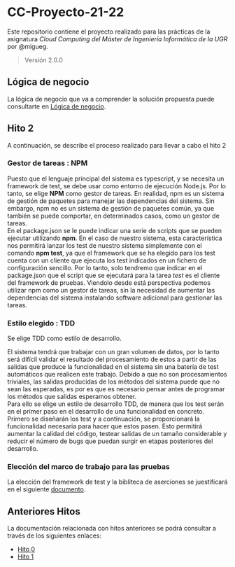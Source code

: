 # CC-Proyecto-21-22

Este repositorio contiene el proyecto realizado para las prácticas de la asignatura *Cloud Computing del Máster de Ingeniería Informática de la UGR* por @migueg.

>Versión 2.0.0

## Lógica de negocio

La lógica de negocio que va a comprender la solución propuesta puede consultarte en [Lógica de negocio](/DOC/Hitos/hito0.md).


## Hito 2

A continuación, se describe el proceso realizado para llevar a cabo el hito 2

### Gestor de tareas : NPM

Puesto que el lenguaje principal del sistema es typescript, y se necesita un framework de test, se debe usar como entorno de ejecución Node.js. Por lo tanto, se elige **NPM** como gestor de tareas. En realidad, npm es un sistema de gestión de paquetes para manejar las dependencias del sistema. Sin embargo, npm no es un sistema de gestión de paquetes común, ya que también se puede comportar, en determinados casos, como un gestor de tareas.  
En el package.json se le puede indicar una serie de scripts que se pueden ejecutar utilizando **npm**. En el caso de nuestro sistema, esta característica nos permitirá lanzar los test de nuestro sistema simplemente con el comando **npm test**, ya que el framework que se ha elegido para los test cuenta con un cliente que ejecuta los test indicados en un fichero de configuración sencillo. Por lo tanto, solo tendremo que indicar en el package.json que el script que se ejecutará para la tarea *test* es el cliente del framework de pruebas. Viendolo desde está perspectiva podemos utilizar npm como un gestor de tareas, sin la necesidad de aumentar las dependencias del sistema instalando software adicional para gestionar las tareas.

### Estilo elegido : TDD

Se elige TDD como estilo de desarrollo.  

El sistema tendrá que trabajar con un gran volumen de datos, por lo tanto será difícil validar el resultado del procesamiento de estos a partir de las salidas que produce la funcionalidad en el sistema sin una batería de test automáticos que realicen este trabajo. Debido a que no son procesamientos triviales, las salidas producidas de los métodos del sistema puede que no sean las esperadas, es por es que es necesario pensar antes de programar los métodos que salidas esperamos obtener.  
Para ello se elige un  estilo de desarrollo TDD, de manera que los test serán en el primer paso en el desarrollo de una funcionalidad en concreto.
Primero se diseñarán los test y a continuación, se proporcionará la funcionalidad necesaria para hacer que estos pasen. Esto permitirá aumentar la calidad del código, testear salidas de un tamaño considerable y reducir el número de bugs que puedan surgir en etapas posteriores del desarrollo.


### Elección del marco de trabajo para las pruebas

La elección del framework de test y la bibliteca de aserciones se juestificará en el siguiente [documento](DOC/TestFramework.md).
## Anteriores Hitos

La documentación relacionada con hitos anteriores se podrá consultar a través de los siguientes enlaces:

* [Hito 0](/DOC/Hitos/hito0.md)
* [Hito 1](/DOC/Hitos/hito1.md)
